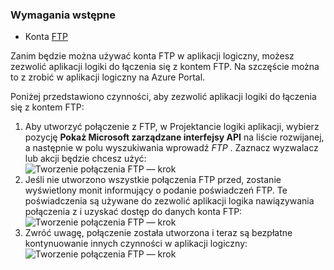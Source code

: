 ### <a name="prerequisites"></a>Wymagania wstępne

- Konta [FTP](https://wikipedia.org/wiki/File_Transfer_Protocol)  


Zanim będzie można używać konta FTP w aplikacji logiczny, możesz zezwolić aplikacji logiki do łączenia się z kontem FTP. Na szczęście można to z zrobić w aplikacji logiczny na Azure Portal.  

Poniżej przedstawiono czynności, aby zezwolić aplikacji logiki do łączenia się z kontem FTP:  
1. Aby utworzyć połączenie z FTP, w Projektancie logiki aplikacji, wybierz pozycję **Pokaż Microsoft zarządzane interfejsy API** na liście rozwijanej, a następnie w polu wyszukiwania wprowadź *FTP* . Zaznacz wyzwalacz lub akcji będzie chcesz użyć:  
![Tworzenie połączenia FTP — krok](./media/connectors-create-api-ftp/ftp-1.png)  
2. Jeśli nie utworzono wszystkie połączenia FTP przed, zostanie wyświetlony monit informujący o podanie poświadczeń FTP. Te poświadczenia są używane do zezwolić aplikacji logika nawiązywania połączenia z i uzyskać dostęp do danych konta FTP:  
![Tworzenie połączenia FTP — krok](./media/connectors-create-api-ftp/ftp-2.png)  
3. Zwróć uwagę, połączenie została utworzona i teraz są bezpłatne kontynuowanie innych czynności w aplikacji logiczny:  
 ![Tworzenie połączenia FTP — krok](./media/connectors-create-api-ftp/ftp-3.png)  
